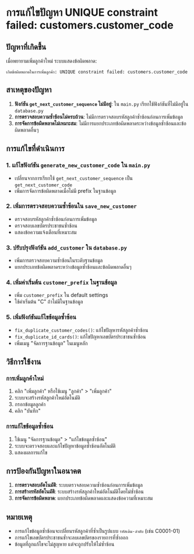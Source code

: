 # การแก้ไขปัญหา UNIQUE constraint failed: customers.customer_code

## ปัญหาที่เกิดขึ้น
เมื่อพยายามเพิ่มลูกค้าใหม่ ระบบแสดงข้อผิดพลาด:
```
เกิดข้อผิดพลาดในการเพิ่มลูกค้า: UNIQUE constraint failed: customers.customer_code
```

## สาเหตุของปัญหา
1. **ฟังก์ชัน `get_next_customer_sequence` ไม่มีอยู่**: ใน `main.py` เรียกใช้ฟังก์ชันที่ไม่มีอยู่ใน `database.py`
2. **การตรวจสอบความซ้ำซ้อนไม่ครบถ้วน**: ไม่มีการตรวจสอบรหัสลูกค้าซ้ำซ้อนก่อนการเพิ่มข้อมูล
3. **การจัดการข้อผิดพลาดไม่เหมาะสม**: ไม่มีการแยกประเภทข้อผิดพลาดระหว่างข้อมูลซ้ำซ้อนและข้อผิดพลาดอื่นๆ

## การแก้ไขที่ดำเนินการ

### 1. แก้ไขฟังก์ชัน `generate_new_customer_code` ใน `main.py`
- เปลี่ยนจากการเรียกใช้ `get_next_customer_sequence` เป็น `get_next_customer_code`
- เพิ่มการจัดการข้อผิดพลาดเมื่อไม่มี prefix ในฐานข้อมูล

### 2. เพิ่มการตรวจสอบความซ้ำซ้อนใน `save_new_customer`
- ตรวจสอบรหัสลูกค้าซ้ำซ้อนก่อนการเพิ่มข้อมูล
- ตรวจสอบเลขบัตรประชาชนซ้ำซ้อน
- แสดงข้อความแจ้งเตือนที่เหมาะสม

### 3. ปรับปรุงฟังก์ชัน `add_customer` ใน `database.py`
- เพิ่มการตรวจสอบความซ้ำซ้อนในระดับฐานข้อมูล
- แยกประเภทข้อผิดพลาดระหว่างข้อมูลซ้ำซ้อนและข้อผิดพลาดอื่นๆ

### 4. เพิ่มค่าเริ่มต้น `customer_prefix` ในฐานข้อมูล
- เพิ่ม `customer_prefix` ใน default settings
- ใช้ค่าเริ่มต้น "C" ถ้าไม่มีในฐานข้อมูล

### 5. เพิ่มฟังก์ชันแก้ไขข้อมูลซ้ำซ้อน
- `fix_duplicate_customer_codes()`: แก้ไขปัญหารหัสลูกค้าซ้ำซ้อน
- `fix_duplicate_id_cards()`: แก้ไขปัญหาเลขบัตรประชาชนซ้ำซ้อน
- เพิ่มเมนู "จัดการฐานข้อมูล" ในเมนูหลัก

## วิธีการใช้งาน

### การเพิ่มลูกค้าใหม่
1. คลิก "เพิ่มลูกค้า" หรือใช้เมนู "ลูกค้า" > "เพิ่มลูกค้า"
2. ระบบจะสร้างรหัสลูกค้าใหม่อัตโนมัติ
3. กรอกข้อมูลลูกค้า
4. คลิก "บันทึก"

### การแก้ไขข้อมูลซ้ำซ้อน
1. ใช้เมนู "จัดการฐานข้อมูล" > "แก้ไขข้อมูลซ้ำซ้อน"
2. ระบบจะตรวจสอบและแก้ไขปัญหาข้อมูลซ้ำซ้อนอัตโนมัติ
3. แสดงผลการแก้ไข

## การป้องกันปัญหาในอนาคต
1. **การตรวจสอบอัตโนมัติ**: ระบบตรวจสอบความซ้ำซ้อนก่อนการเพิ่มข้อมูล
2. **การสร้างรหัสอัตโนมัติ**: ระบบสร้างรหัสลูกค้าใหม่อัตโนมัติโดยไม่ซ้ำซ้อน
3. **การจัดการข้อผิดพลาด**: แยกประเภทข้อผิดพลาดและแสดงข้อความที่เหมาะสม

## หมายเหตุ
- การแก้ไขข้อมูลซ้ำซ้อนจะเปลี่ยนรหัสลูกค้าที่ซ้ำเป็นรูปแบบ `รหัสเดิม-ลำดับ` (เช่น C0001-01)
- การแก้ไขเลขบัตรประชาชนซ้ำจะลบเลขบัตรของรายการที่ซ้ำออก
- ข้อมูลที่ถูกแก้ไขจะไม่สูญหาย แต่จะถูกปรับให้ไม่ซ้ำซ้อน
